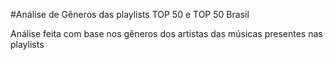 #Análise de Gêneros das playlists TOP 50 e TOP 50 Brasil

Análise feita com base nos gêneros dos artistas das músicas presentes nas playlists